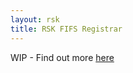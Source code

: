 ```yaml
---
layout: rsk
title: RSK FIFS Registrar
---
```


WIP - Find out more [here](https://github.com/rnsdomains/rns-rskregistrar/blob/master/contracts/RSKOwner.sol)
